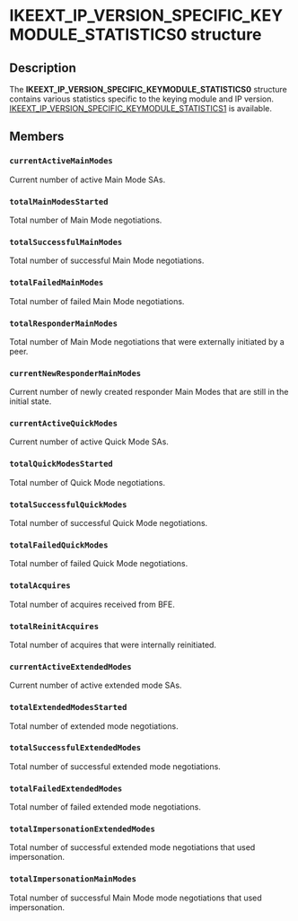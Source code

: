 # IKEEXT_IP_VERSION_SPECIFIC_KEYMODULE_STATISTICS0 structure

## Description

The **IKEEXT_IP_VERSION_SPECIFIC_KEYMODULE_STATISTICS0** structure contains various statistics specific to the keying module and IP version.
[IKEEXT_IP_VERSION_SPECIFIC_KEYMODULE_STATISTICS1](https://learn.microsoft.com/windows/desktop/api/iketypes/ns-iketypes-ikeext_ip_version_specific_keymodule_statistics1) is available.

## Members

### `currentActiveMainModes`

Current number of active Main Mode SAs.

### `totalMainModesStarted`

Total number of Main Mode negotiations.

### `totalSuccessfulMainModes`

Total number of successful Main Mode negotiations.

### `totalFailedMainModes`

Total number of failed Main Mode negotiations.

### `totalResponderMainModes`

Total number of Main Mode negotiations that were externally initiated by a peer.

### `currentNewResponderMainModes`

Current number of newly created responder Main Modes that are still in the initial state.

### `currentActiveQuickModes`

Current number of active Quick Mode SAs.

### `totalQuickModesStarted`

Total number of Quick Mode negotiations.

### `totalSuccessfulQuickModes`

Total number of successful Quick Mode negotiations.

### `totalFailedQuickModes`

Total number of failed Quick Mode negotiations.

### `totalAcquires`

Total number of acquires received from BFE.

### `totalReinitAcquires`

Total number of acquires that were internally reinitiated.

### `currentActiveExtendedModes`

Current number of active extended mode SAs.

### `totalExtendedModesStarted`

Total number of extended mode negotiations.

### `totalSuccessfulExtendedModes`

Total number of successful extended mode negotiations.

### `totalFailedExtendedModes`

Total number of failed extended mode negotiations.

### `totalImpersonationExtendedModes`

Total number of successful extended mode negotiations that used impersonation.

### `totalImpersonationMainModes`

Total number of successful Main Mode mode negotiations that used impersonation.